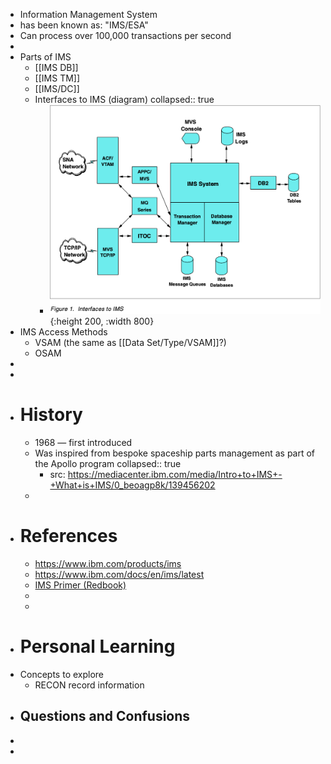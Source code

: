 - Information Management System
- has been known as: "IMS/ESA"
- Can process over 100,000 transactions per second
-
- Parts of IMS
	- [[IMS DB]]
	- [[IMS TM]]
	- [[IMS/DC]]
	- Interfaces to IMS (diagram)
	  collapsed:: true
		- ![image.png](../assets/image_1752333373572_0.png){:height 200, :width 800}
- IMS Access Methods
	- VSAM (the same as [[Data Set/Type/VSAM]]?)
	- OSAM
-
-
- #  History
	- 1968 — first introduced
	- Was inspired from bespoke spaceship parts management as part of the Apollo program
	  collapsed:: true
		- src: https://mediacenter.ibm.com/media/Intro+to+IMS+-+What+is+IMS/0_beoagp8k/139456202
	-
- # References
	- https://www.ibm.com/products/ims
	- https://www.ibm.com/docs/en/ims/latest
	- [IMS Primer (Redbook)](https://www.redbooks.ibm.com/abstracts/sg245352.html)
	-
	-
- # Personal Learning
- Concepts to explore
	- RECON record information
- Questions and Confusions
	-
-
-